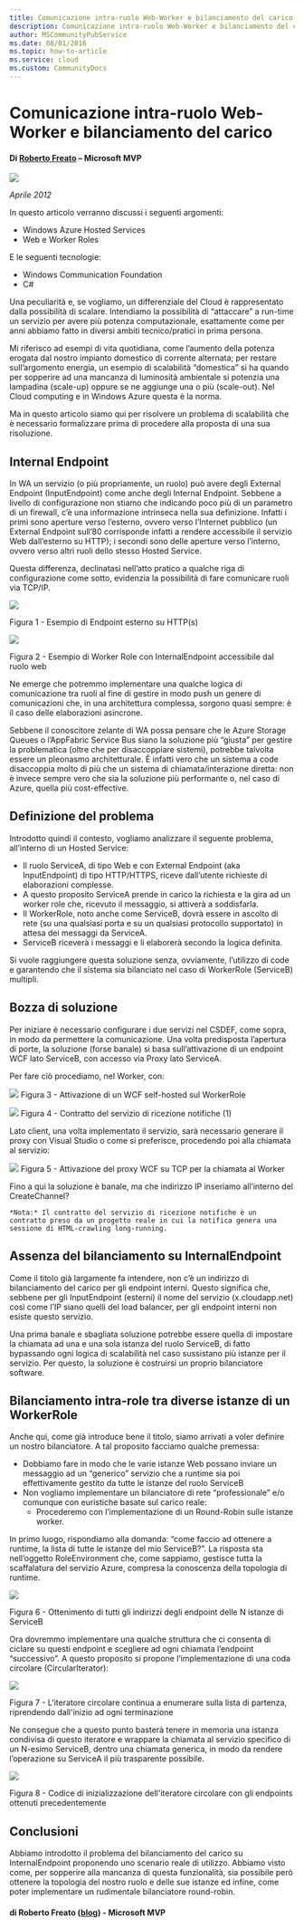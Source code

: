```yaml
---
title: Comunicazione intra-ruolo Web-Worker e bilanciamento del carico
description: Comunicazione intra-ruolo Web-Worker e bilanciamento del carico
author: MSCommunityPubService
ms.date: 08/01/2016
ms.topic: how-to-article
ms.service: cloud
ms.custom: CommunityDocs
---
```


# Comunicazione intra-ruolo Web-Worker e bilanciamento del carico

#### Di [Roberto Freato](https://mvp.microsoft.com/it-it/PublicProfile/4028383) – Microsoft MVP

![](./img/Comunicazione-Web-Worker-Bilanciamento-del-carico/image1.png)

*Aprile 2012*

In questo articolo verranno discussi i seguenti argomenti:
-   Windows Azure Hosted Services
-   Web e Worker Roles

E le seguenti tecnologie:
-   Windows Communication Foundation
-   C\#

Una peculiarità e, se vogliamo, un differenziale del Cloud è
rappresentato dalla possibilità di scalare. Intendiamo la possibilità di
“attaccare” a run-time un servizio per avere più potenza computazionale,
esattamente come per anni abbiamo fatto in diversi ambiti
tecnico/pratici in prima persona.

Mi riferisco ad esempi di vita quotidiana, come l’aumento della potenza
erogata dal nostro impianto domestico di corrente alternata; per restare
sull’argomento energia, un esempio di scalabilità “domestica” si ha
quando per sopperire ad una mancanza di luminosità ambientale si
potenzia una lampadina (scale-up) oppure se ne aggiunge una o più
(scale-out). Nel Cloud computing e in Windows Azure questa è la norma.

Ma in questo articolo siamo qui per risolvere un problema di scalabilità
che è necessario formalizzare prima di procedere alla proposta di una
sua risoluzione.

Internal Endpoint
-----------------

In WA un servizio (o più propriamente, un ruolo) può avere degli
External Endpoint (InputEndpoint) come anche degli Internal Endpoint.
Sebbene a livello di configurazione non stiamo che indicando poco più di
un parametro di un firewall, c’è una informazione intrinseca nella sua
definizione. Infatti i primi sono aperture verso l’esterno, ovvero verso
l’Internet pubblico (un External Endpoint sull’80 corrisponde infatti a
rendere accessibile il servizio Web dall’esterno su HTTP); i secondi
sono delle aperture verso l’interno, ovvero verso altri ruoli dello
stesso Hosted Service.

Questa differenza, declinatasi nell’atto pratico a qualche riga di
configurazione come sotto, evidenzia la possibilità di fare comunicare
ruoli via TCP/IP.

![](./img/Comunicazione-Web-Worker-Bilanciamento-del-carico/image2.png)

Figura 1 - Esempio di Endpoint esterno su HTTP(s)



![](./img/Comunicazione-Web-Worker-Bilanciamento-del-carico/image3.png)

Figura 2 - Esempio di Worker Role con InternalEndpoint accessibile
    dal ruolo web

Ne emerge che potremmo implementare una qualche logica di comunicazione
tra ruoli al fine di gestire in modo push un genere di comunicazioni
che, in una architettura complessa, sorgono quasi sempre: è il caso
delle elaborazioni asincrone.

Sebbene il conoscitore zelante di WA possa pensare che le Azure Storage
Queues o l’AppFabric Service Bus siano la soluzione più “giusta” per
gestire la problematica (oltre che per disaccoppiare sistemi), potrebbe
talvolta essere un pleonasmo architetturale. È infatti vero che un
sistema a code disaccoppia molto di più che un sistema di
chiamata/interazione diretta: non è invece sempre vero che sia la
soluzione più performante o, nel caso di Azure, quella più
cost-effective.

Definizione del problema
------------------------

Introdotto quindi il contesto, vogliamo analizzare il seguente problema,
all’interno di un Hosted Service:

-   Il ruolo ServiceA, di tipo Web e con External Endpoint
    (aka InputEndpoint) di tipo HTTP/HTTPS, riceve dall’utente richieste
    di elaborazioni complesse.
-   A questo proposito ServiceA prende in carico la richiesta e la gira
    ad un worker role che, ricevuto il messaggio, si attiverà
    a soddisfarla.
-   Il WorkerRole, noto anche come ServiceB, dovrà essere in ascolto di
    rete (su una qualsiasi porta e su un qualsiasi
    protocollo supportato) in attesa dei messaggi da ServiceA.
-   ServiceB riceverà i messaggi e li elaborerà secondo la
    logica definita.

Si vuole raggiungere questa soluzione senza, ovviamente, l’utilizzo di
code e garantendo che il sistema sia bilanciato nel caso di WorkerRole
(ServiceB) multipli.

Bozza di soluzione
------------------

Per iniziare è necessario configurare i due servizi nel CSDEF, come
sopra, in modo da permettere la comunicazione. Una volta predisposta
l’apertura di porte, la soluzione (forse banale) si basa
sull’attivazione di un endpoint WCF lato ServiceB, con accesso via Proxy
lato ServiceA.

Per fare ciò procediamo, nel Worker, con:

![](./img/Comunicazione-Web-Worker-Bilanciamento-del-carico/image4.png)
Figura 3 - Attivazione di un WCF self-hosted sul WorkerRole

![](./img/Comunicazione-Web-Worker-Bilanciamento-del-carico/image5.png)
Figura 4 - Contratto del servizio di ricezione notifiche (1)

Lato client, una volta implementato il servizio, sarà necessario
generare il proxy con Visual Studio o come si preferisce, procedendo poi
alla chiamata al servizio:

![](./img/Comunicazione-Web-Worker-Bilanciamento-del-carico/image6.png)
Figura 5 - Attivazione del proxy WCF su TCP per la chiamata al
    Worker

Fino a qui la soluzione è banale, ma che indirizzo IP inseriamo
all’interno del CreateChannel?

    *Nota:* Il contratto del servizio di ricezione notifiche è un
    contratto preso da un progetto reale in cui la notifica genera una
    sessione di HTML-crawling long-running.

Assenza del bilanciamento su InternalEndpoint
---------------------------------------------

Come il titolo già largamente fa intendere, non c’è un indirizzo di
bilanciamento del carico per gli endpoint interni. Questo significa che,
sebbene per gli InputEndpoint (esterni) il nome del servizio
(x.cloudapp.net) così come l’IP siano quelli del load balancer, per gli
endpoint interni non esiste questo servizio.

Una prima banale e sbagliata soluzione potrebbe essere quella di
impostare la chiamata ad una e una sola istanza del ruolo ServiceB, di
fatto bypassando ogni logica di scalabilità nel caso sussistano più
istanze per il servizio. Per questo, la soluzione è costruirsi un
proprio bilanciatore software.

Bilanciamento intra-role tra diverse istanze di un WorkerRole
-------------------------------------------------------------

Anche qui, come già introduce bene il titolo, siamo arrivati a voler
definire un nostro bilanciatore. A tal proposito facciamo qualche
premessa:

-   Dobbiamo fare in modo che le varie istanze Web possano inviare un
    messaggio ad un “generico” servizio che a runtime sia poi
    effettivamente gestito da tutte le istanze del ruolo ServiceB
-   Non vogliamo implementare un bilanciatore di rete “professionale”
    e/o comunque con euristiche basate sul carico reale:
    -   Procederemo con l’implementazione di un Round-Robin sulle
        istanze worker.

In primo luogo, rispondiamo alla domanda: “come faccio ad ottenere a
runtime, la lista di tutte le istanze del mio ServiceB?”. La risposta
sta nell’oggetto RoleEnvironment che, come sappiamo, gestisce tutta la
scaffalatura del servizio Azure, compresa la conoscenza della topologia
di runtime.

![](./img/Comunicazione-Web-Worker-Bilanciamento-del-carico/image7.png)

Figura 6 - Ottenimento di tutti gli indirizzi degli endpoint delle N
    istanze di ServiceB

Ora dovremmo implementare una qualche struttura che ci consenta di
ciclare su questi endpoint e scegliere ad ogni chiamata l’endpoint
“successivo”. A questo proposito si propone l’implementazione di una
coda circolare (CircularIterator):

![](./img/Comunicazione-Web-Worker-Bilanciamento-del-carico/image8.png)

Figura 7 - L'iteratore circolare continua a enumerare sulla lista di
    partenza, riprendendo dall'inizio ad ogni terminazione

Ne consegue che a questo punto basterà tenere in memoria una istanza
condivisa di questo iteratore e wrappare la chiamata al servizio
specifico di un N-esimo ServiceB, dentro una chiamata generica, in modo
da rendere l’operazione su ServiceA il più trasparente possibile.

![](./img/Comunicazione-Web-Worker-Bilanciamento-del-carico/image9.png)

Figura 8 - Codice di inizializzazione dell'iteratore circolare con
    gli endpoints ottenuti precedentemente

Conclusioni
-----------

Abbiamo introdotto il problema del bilanciamento del carico su
InternalEndpoint proponendo uno scenario reale di utilizzo. Abbiamo
visto come, per sopperire alla mancanza di questa funzionalità, sia
possibile però ottenere la topologia del nostro ruolo e delle sue
istanze ed infine, come poter implementare un rudimentale bilanciatore
round-robin.

#### di Roberto Freato ([blog](http://dotnetlombardia.org/blogs/rob/default.aspx)) - Microsoft MVP



